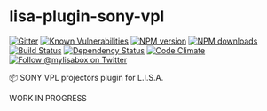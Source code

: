 # lisa-plugin-sony-vpl

[![Gitter][gitter-image]][gitter-url]
[![Known Vulnerabilities][snyk-image]][snyk-url]
[![NPM version][npm-image]][npm-url]
[![NPM downloads][npm-download]][npm-url]
[![Build Status][ci-image]][ci-url]
[![Dependency Status][daviddm-image]][daviddm-url]
[![Code Climate][codeclimate-image]][codeclimate-url]
[![Follow @mylisabox on Twitter][twitter-image]][twitter-url]

:package: SONY VPL projectors plugin for L.I.S.A.

WORK IN PROGRESS

[snyk-image]: https://snyk.io/test/github/mylisabox/lisa-plugin-sony-vpl/badge.svg
[snyk-url]: https://snyk.io/test/github/mylisabox/lisa-plugin-sony-vpl/
[npm-image]: https://img.shields.io/npm/v/lisa-plugin-sony-vpl.svg?style=flat-square
[npm-url]: https://npmjs.org/package/lisa-plugin-sony-vpl
[ci-image]: https://img.shields.io/travis/mylisabox/lisa-plugin-sony-vpl.svg?style=flat-square&label=Linux%20/%20OSX
[ci-url]: https://travis-ci.org/mylisabox/lisa-plugin-sony-vpl
[npm-download]: https://img.shields.io/npm/dt/lisa-plugin-sony-vpl.svg
[codeclimate-image]: https://img.shields.io/codeclimate/github/mylisabox/lisa-plugin-sony-vpl.svg?style=flat-square
[codeclimate-url]: https://codeclimate.com/github/mylisabox/lisa-plugin-sony-vpl
[gitter-image]: http://img.shields.io/badge/+%20GITTER-JOIN%20CHAT%20%E2%86%92-1DCE73.svg?style=flat-square
[gitter-url]: https://gitter.im/mylisabox/Lobby
[daviddm-image]: http://img.shields.io/david/mylisabox/lisa-plugin-sony-vpl.svg?style=flat-square
[daviddm-url]: https://david-dm.org/mylisabox/lisa-plugin-sony-vpl
[twitter-image]: https://img.shields.io/twitter/follow/mylisabox.svg?style=social
[twitter-url]: https://twitter.com/mylisabox
